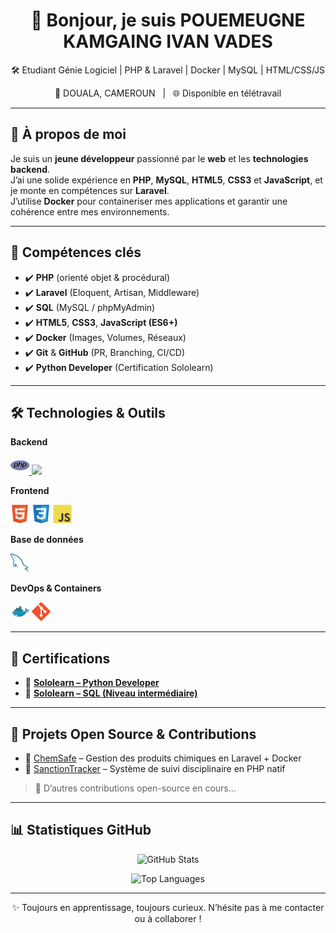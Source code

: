<h1 align="center">👋 Bonjour, je suis POUEMEUGNE KAMGAING IVAN VADES</h1>
<p align="center">
  🛠 Etudiant Génie Logiciel | PHP & Laravel | Docker | MySQL | HTML/CSS/JS
</p>
<p align="center">
  📍 DOUALA, CAMEROUN &nbsp;&nbsp;|&nbsp;&nbsp; 🌐 Disponible en télétravail
</p>

---

## 🎯 À propos de moi

Je suis un **jeune développeur** passionné par le **web** et les **technologies backend**.  
J’ai une solide expérience en **PHP**, **MySQL**, **HTML5**, **CSS3** et **JavaScript**, et je monte en compétences sur **Laravel**.  
J’utilise **Docker** pour containeriser mes applications et garantir une cohérence entre mes environnements.  

---

## 🚀 Compétences clés

- ✔️ **PHP** (orienté objet & procédural)  
- ✔️ **Laravel** (Eloquent, Artisan, Middleware)  
- ✔️ **SQL** (MySQL / phpMyAdmin)  
- ✔️ **HTML5**, **CSS3**, **JavaScript (ES6+)**  
- ✔️ **Docker** (Images, Volumes, Réseaux)  
- ✔️ **Git** & **GitHub** (PR, Branching, CI/CD)  
- ✔️ **Python Developer** (Certification Sololearn)

---

## 🛠 Technologies & Outils

**Backend**  
<p>
  <a target="blank" href="https://php.com"><img src="https://raw.githubusercontent.com/devicons/devicon/master/icons/php/php-original.svg" alt="PHP" width="30"/>  </a>
  <a target="blank" href="https://laravel.com/"><img src="https://cdn.worldvectorlogo.com/logos/laravel-2.svg" width="30"/></a>
</p>

**Frontend**  
<p>
  <a target="blank" href="https://html.com/"><img src="https://raw.githubusercontent.com/devicons/devicon/master/icons/html5/html5-original.svg" alt="HTML5" width="30"/></a> 
  <a target="blank" href=""><img src="https://raw.githubusercontent.com/devicons/devicon/master/icons/css3/css3-original.svg" alt="CSS3" width="30"/></a>
  <a target="blank" href="https://www.javascript.com/"><img src="https://raw.githubusercontent.com/devicons/devicon/master/icons/javascript/javascript-original.svg" alt="JavaScript" width="30"/></a>
</p>

**Base de données**
<p>
  <a target="blank" href="https://mysql"><img src="https://raw.githubusercontent.com/devicons/devicon/master/icons/mysql/mysql-original.svg" alt="MySQL" width="30"/></a>  
</p>

**DevOps & Containers**  
<p>
  <a target="blank" href="https://www.docker.com/"><img src="https://raw.githubusercontent.com/devicons/devicon/master/icons/docker/docker-original.svg" alt="Docker" width="30"/></a>  
  <a target="blank" href="https://git-scm.com/"><img src="https://raw.githubusercontent.com/devicons/devicon/master/icons/git/git-original.svg" alt="Git" width="30"/></a>
</p>

---

## 📜 Certifications

- 🥇 <a target="blank" href="https://www.sololearn.com/certificates/CC-3KFLX79W">**Sololearn – Python Developer**</a>  
- 🥈 <a target="blank" href="https://www.sololearn.com/certificates/CC-IX6W2C3W">**Sololearn – SQL (Niveau intermédiaire)** </a> 

---

## 📂 Projets Open Source & Contributions

- 🔗 [ChemSafe](https://github.com/ikamgaing5/chemsafe_laravel) – Gestion des produits chimiques en Laravel + Docker  
- 🔗 [SanctionTracker](https://github.com/ikamgaing5/alertetu) – Système de suivi disciplinaire en PHP natif  

> 🚧 D’autres contributions open-source en cours…

---

## 📊 Statistiques GitHub

<p align="center">
  <img src="https://github-readme-stats.vercel.app/api?username=ikamgaing5&show_icons=true&theme=dark" alt="GitHub Stats" />
</p>
<p align="center">
  <img src="https://github-readme-stats.vercel.app/api/top-langs/?username=ikamgaing5&layout=compact&theme=dark" alt="Top Languages" />
</p>

---

<div align="center">
  ✨ Toujours en apprentissage, toujours curieux. N’hésite pas à me contacter ou à collaborer !
</div>
